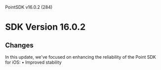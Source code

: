 PointSDK v16.0.2 (284)
# SDK Version 16.0.2

## Changes

In this update, we've focused on enhancing the reliability of the Point SDK for iOS:
• Improved stability
